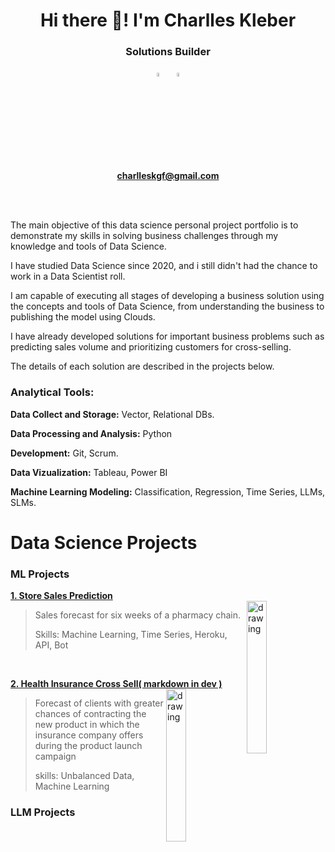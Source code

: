 <h1 align="center">Hi there 👋! I'm Charlles Kleber</h1>

<h3 align="center"> Solutions Builder </h3>

<div align="center">
    <a href="https://www.linkedin.com/in/charlles-kleber-953790174/" target="_blank"><img src="icons/linkedin.svg" alt="Linkedin" width="4%" lenght="4%"></a>&nbsp;&nbsp;
    <a href="https://www.kaggle.com/charlleskleber" target="_blank"><img src="icons/kaggle.svg" alt="Kaggle" width="4%" lenght="4%"></a>
</div>

<div align="center">
	<div style="display: inline-block;">
		<a href="https://www.linkedin.com/in/charlleskleber/" target="_blank">	
			<strong>charlleskgf@gmail.com</strong></a>
	</div>
</div>

<br></br>

The main objective of this data science personal project portfolio is to demonstrate my skills in solving business challenges through my knowledge and tools of Data Science.

I have studied Data Science since 2020, and i still didn't had the chance to work in a Data Scientist roll.

I am capable of executing all stages of developing a business solution using the concepts and tools of Data Science, from understanding the business to publishing the model using Clouds.

I have already developed solutions for important business problems such as predicting sales volume and prioritizing customers for cross-selling.

The details of each solution are described in the projects below.


### **Analytical Tools:**

**Data Collect and Storage:** Vector, Relational DBs.

**Data Processing and Analysis:** Python

**Development:** Git, Scrum. 

**Data Vizualization:** Tableau, Power BI

**Machine Learning Modeling:** Classification, Regression, Time Series, LLMs, SLMs.


<h1>Data Science Projects</h1>

<h3>ML Projects</h3>

<strong><a href="https://github.com/charlleskleber/RossmannnSalesPred">1. Store Sales Prediction </a></strong>
<br>
<a href="https://github.com/charlleskleber/RossmannnSalesPred">
	<img src="https://user-images.githubusercontent.com/68538809/148125358-4b61a4af-bc42-4901-8633-49aa49a984b5.png" alt="drawing" align="right" width="25%"/>
</a>
> <p>Sales forecast for six weeks of a pharmacy chain.</p>
> <p>Skills: Machine Learning, Time Series, Heroku, API, Bot</p>
<br>

<strong><a href="https://github.com/charlleskleber/Insurance-Cross-Sell">2. Health Insurance Cross Sell( markdown in dev )</a></strong>
<br>
<a href="https://github.com/charlleskleber/Insurance-Cross-Sell">
	<img src="https://user-images.githubusercontent.com/68538809/142218390-a331bfc7-deb6-44c2-99c0-a8a74ad0ac24.png" alt="drawing" align="right" width="25%"/>
</a>
> <p>Forecast of clients with greater chances of contracting the new product in which the insurance company offers during the product launch campaign</p>
> <p>skills: Unbalanced Data, Machine Learning</p>


<h3>LLM Projects</h3>

<br></br>


